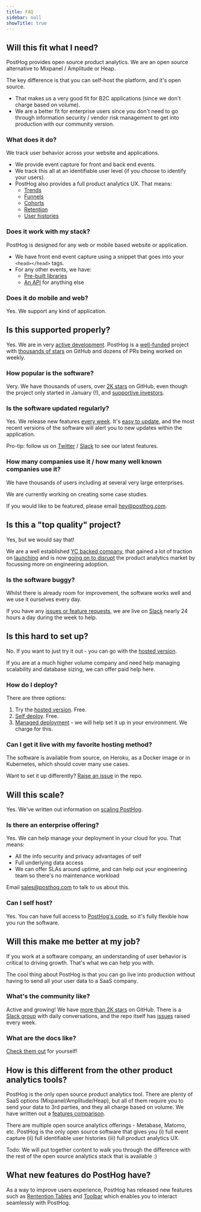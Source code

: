 ```yaml
---
title: FAQ
sidebar: null
showTitle: true
---
```


## Will this fit what I need?

PostHog provides open source product analytics. We are an open source alternative to Mixpanel / Amplitude or Heap.

The key difference is that you can self-host the platform, and it's open source.

* That makes us a very good fit for B2C applications (since we don't charge based on volume).
* We are a better fit for enterprise users since you don't need to go through information security / vendor risk management to get into production with our community version.

### What does it do?

We track user behavior across your website and applications.

* We provide event capture for front and back end events.
* We track this all at an identifiable user level (if you choose to identify your users).
* PostHog also provides a full product analytics UX. That means:
	* [Trends](/docs/features/trends)
	* [Funnels](/docs/features/funnels)
	* [Cohorts](/docs/features/cohorts)
	* [Retention](/docs/features/trends#trend-segmentation-by-stickiness)
	* [User histories](/docs/features/users)

### Does it work with my stack?

PostHog is designed for any web or mobile based website or application.

* We have front end event capture using a snippet that goes into your ```<head></head>``` tags.
* For any other events, we have:
	* [Pre-built libraries](/docs/integrations)
	* [An API](/docs/integrations/api) for anything else

### Does it do mobile and web?

Yes. We support any kind of application.

## Is this supported properly?

Yes. We are in very [active development](https://github.com/PostHog/posthog/graphs/commit-activity). PostHog is a [well-funded](/handbook/investors) project with [thousands of stars](https://github.com/PostHog/posthog/stargazers) on GitHub and dozens of PRs being worked on weekly.

### How popular is the software?

Very. We have thousands of users, over [2K stars](https://github.com/PostHog/posthog/stargazers) on GitHub, even though the project only started in January (!), and [supportive investors](/handbook/investors).

### Is the software updated regularly?

Yes. We release new features [every week](https://github.com/PostHog/posthog/graphs/commit-activity). It's [easy to update](docs/upgrading-posthog), and the most recent versions of the software will alert you to new updates within the application.

Pro-tip: follow us on [Twitter](https://twitter.com/PostHogHQ) / [Slack](https://join.slack.com/t/posthogusers/shared_invite/enQtOTY0MzU5NjAwMDY3LTc2MWQ0OTZlNjhkODk3ZDI3NDVjMDE1YjgxY2I4ZjI4MzJhZmVmNjJkN2NmMGJmMzc2N2U3Yjc3ZjI5NGFlZDQ) to see our latest features.

### How many companies use it / how many well known companies use it?

We have thousands of users including at several very large enterprises.

We are currently working on creating some case studies.

If you would like to be featured, please email hey@posthog.com.

## Is this a "top quality" project?

Yes, but we would say that!

We are a well established [YC backed company](https://www.ycombinator.com/companies/), that gained a lot of traction on [launching](https://news.ycombinator.com/item?id=22376732) and is now [going on to disrupt](/handbook/strategy) the product analytics market by focussing more on engineering adoption.

### Is the software buggy?

Whilst there is already room for improvement, the software works well and we use it ourselves every day.

If you have any [issues or feature requests](https://github.com/PostHog/posthog/issues), we are live on [Slack](https://join.slack.com/t/posthogusers/shared_invite/enQtOTY0MzU5NjAwMDY3LTc2MWQ0OTZlNjhkODk3ZDI3NDVjMDE1YjgxY2I4ZjI4MzJhZmVmNjJkN2NmMGJmMzc2N2U3Yjc3ZjI5NGFlZDQ) nearly 24 hours a day during the week to help.

## Is this hard to set up?

No. If you want to just try it out - you can go with the [hosted version](https://app.posthog.com/signup).

If you are at a much higher volume company and need help managing scalability and database sizing, we can offer paid help here.

### How do I deploy?

There are three options:

1. Try the [hosted version](https://app.posthog.com/signup). Free.
1. [Self deploy](/docs/deployment). Free.
1. [Managed deployment](mailto:sales@posthog.com) - we will help set it up in your environment. We charge for this.

### Can I get it live with my favorite hosting method?

The software is available from source, on Heroku, as a Docker image or in Kubernetes, which should cover many use cases.

Want to set it up differently? [Raise an issue](https://github.com/PostHog/posthog/issues) in the repo.

## Will this scale?

Yes. We've written out information on [scaling PostHog](/docs/scaling-posthog).

### Is there an enterprise offering?

Yes. We can help manage your deployment in your cloud for you. That means:

* All the info security and privacy advantages of self
* Full underlying data access
* We can offer SLAs around uptime, and can help out your engineering team so there's no maintenance workload

Email [sales@posthog.com](mailto:sales@posthog.com) to talk to us about this.

### Can I self host?

Yes. You can have full access to [PostHog's code](https://github.com/PostHog/posthog), so it's fully flexible how you run the software.

## Will this make me better at my job?

If you work at a software company, an understanding of user behavior is critical to driving growth. That's what we can help you with.

The cool thing about PostHog is that you can go live into production without having to send all your user data to a SaaS company.

### What's the community like?

Active and growing! We have [more than 2K stars](https://github.com/PostHog/posthog/stargazers) on GitHub. There is a [Slack group](https://join.slack.com/t/posthogusers/shared_invite/enQtOTY0MzU5NjAwMDY3LTc2MWQ0OTZlNjhkODk3ZDI3NDVjMDE1YjgxY2I4ZjI4MzJhZmVmNjJkN2NmMGJmMzc2N2U3Yjc3ZjI5NGFlZDQ) with daily conversations, and the repo itself has [issues](https://github.com/PostHog/posthog/issues) raised every week.

### What are the docs like?

[Check them out](/docs) for yourself!

## How is this different from the other product analytics tools?

PostHog is the only open source product analytics tool. There are plenty of SaaS options (Mixpanel/Amplitude/Heap), but all of them require you to send your data to 3rd parties, and they all charge based on volume. We have written out a [features comparison](/product-features).

There are multiple open source analytics offerings - Metabase, Matomo, etc. PostHog is the only open source software that gives you (i) full event capture (ii) full identifiable user histories (iii) full product analytics UX.

Todo: We will put together content to walk you through the difference with the rest of the open source analytics stack that is available :)

## What new features do PostHog have?
As a way to improve users experience, PostHog has released new features such as [Rentention Tables](https://posthog.com/docs/features/retention) and [Toolbar](https://posthog.com/docs/features/toolbar) which enables you to interact seamlessly with PostHog.
